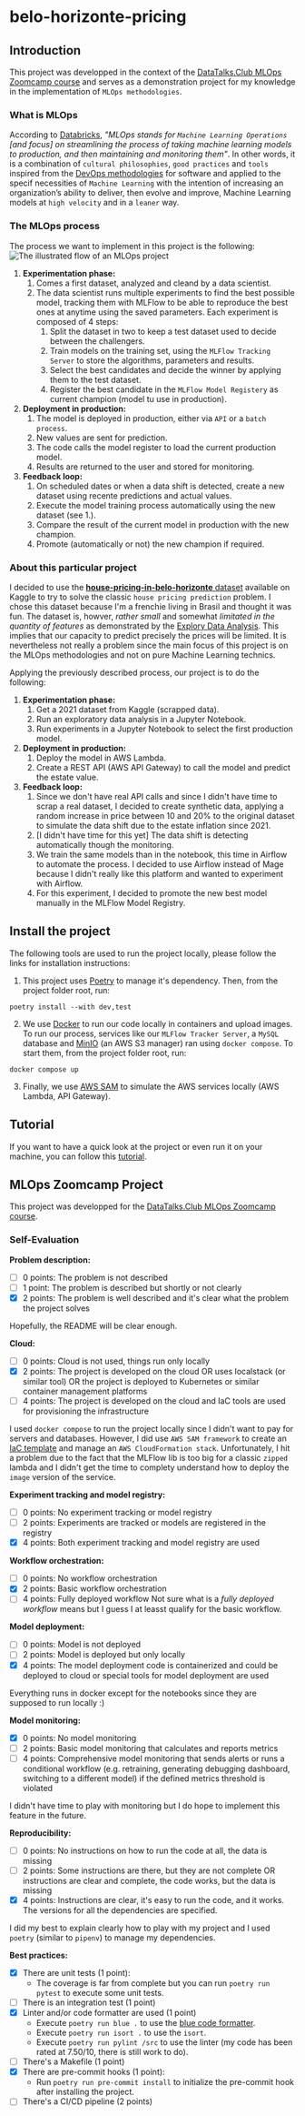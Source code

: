 # belo-horizonte-pricing
## Introduction
This project was developped in the context of the [DataTalks.Club MLOps Zoomcamp course](#mlops-zoomcamp-project) and serves as a demonstration project for my knowledge in the implementation of `MLOps methodologies`.

### What is MLOps
According to [Databricks](https://www.databricks.com/glossary/mlops), _"MLOps stands for `Machine Learning Operations` [and focus] on streamlining the process of taking machine learning models to production, and then maintaining and monitoring them"_. In other words, it is a combination of `cultural philosophies`, `good practices` and `tools` inspired from the [DevOps methodologies](https://aws.amazon.com/devops/what-is-devops/) for software and applied to the specif necessities of `Machine Learning` with the intention of increasing an organization’s ability to deliver, then evolve and improve, Machine Learning models at `high velocity` and in a `leaner` way.

### The MLOps process
The process we want to implement in this project is the following:
![The illustrated flow of an MLOps project](docs/pictures/mlops.jpg "MLOps Flow")

1. **Experimentation phase:**
    1. Comes a first dataset, analyzed and cleand by a data scientist.
    2. The data scientist runs multiple experiments to find the best possible model, tracking them with MLFlow to be able to reproduce the best ones at anytime using the saved parameters. Each experiment is composed of 4 steps:
        1. Split the dataset in two to keep a test dataset used to decide between the challengers.
        2. Train models on the training set, using the `MLFlow Tracking Server` to store the algorithms,  parameters and results.
        3. Select the best candidates and decide the winner by applying them to the test dataset.
        4. Register the best candidate in the `MLFlow Model Registery` as current champion (model tu use in production).
2. **Deployment in production:**
    1. The model is deployed in production, either via `API` or a `batch process`.
    2. New values are sent for prediction.
    2. The code calls the model register to load the current production model.
    3. Results are returned to the user and stored for monitoring.
3. **Feedback loop:**
    1. On scheduled dates or when a data shift is detected, create a new dataset using recente predictions and actual values.
    2. Execute the model training process automatically using the new dataset (see 1.).
    3. Compare the result of the current model in production with the new champion.
    4. Promote (automatically or not) the new champion if required.

### About this particular project
I decided to use the [**house-pricing-in-belo-horizonte** dataset](https://www.kaggle.com/datasets/guilherme26/house-pricing-in-belo-horizonte) available on Kaggle to try to solve the classic `house pricing prediction` problem. I chose this dataset because I'm a frenchie living in Brasil and thought it was fun. The dataset is, howver, _rather small_ and somewhat _limitated in the quantity of features_ as demonstrated by the [Explory Data Analysis](EDA.ipynb). This implies that our capacity to predict precisely the prices will be limited. It is nevertheless not really a problem since the main focus of this project is on the MLOps methodologies and not on pure Machine Learning technics.

Applying the previously described process, our project is to do the following:
1. **Experimentation phase:**
    1. Get a 2021 dataset from Kaggle (scrapped data).
    2. Run an exploratory data analysis in a Jupyter Notebook.
    3. Run experiments in a Jupyter Notebook to select the first production model.
2. **Deployment in production:**
    1. Deploy the model in AWS Lambda.
    2. Create a REST API (AWS API Gateway) to call the model and predict the estate value.
3. **Feedback loop:**
    1. Since we don't have real API calls and since I didn't have time to scrap a real dataset, I decided to create synthetic data, applying a random increase in price between 10 and 20% to the original dataset to simulate the data shift due to the estate inflation since 2021.
    2. [I didn't have time for this yet] The data shift is detecting automatically though the monitoring.
    3. We train the same models than in the notebook, this time in Airflow to automate the process. I decided to use Airflow instead of Mage because I didn't really like this platform and wanted to experiment with Airflow.
    3. For this experiment, I decided to promote the new best model manually in the MLFlow Model Registry.

## Install the project
The following tools are used to run the project locally, please follow the links for installation instructions:
1. This project uses [Poetry](https://python-poetry.org/docs/) to manage it's dependency. Then, from the project folder root, run:
```
poetry install --with dev,test
```
2. We use [Docker](https://docs.docker.com/engine/install/) to run our code locally in containers and upload images. To run our process, services like our `MLFlow Tracker Server`, a `MySQL` database and [MinIO](https://min.io/) (an AWS S3 manager) ran using `docker compose`. To start them, from the project folder root, run:
```
docker compose up
```
3. Finally, we use [AWS SAM](https://docs.aws.amazon.com/serverless-application-model/latest/developerguide/install-sam-cli.html) to simulate the AWS services locally (AWS Lambda, API Gateway).

## Tutorial
If you want to have a quick look at the project or even run it on your machine, you can follow this [tutorial](/tutorial.md).

## MLOps Zoomcamp Project
This project was developped for the [DataTalks.Club MLOps Zoomcamp course](https://github.com/DataTalksClub/mlops-zoomcamp).

### Self-Evaluation
**Problem description:**
- [ ] 0 points: The problem is not described
- [ ] 1 point: The problem is described but shortly or not clearly
- [x] 2 points: The problem is well described and it's clear what the problem the project solves

Hopefully, the README will be clear enough.

**Cloud:**
- [ ] 0 points: Cloud is not used, things run only locally
- [X] 2 points: The project is developed on the cloud OR uses localstack (or similar tool) OR the project is deployed to Kubernetes or similar container management platforms
- [ ] 4 points: The project is developed on the cloud and IaC tools are used for provisioning the infrastructure

I used `docker compose` to run the project locally since I didn't want to pay for servers and databases. However, I did use `AWS SAM framework` to create an [IaC template](template.yaml) and manage an `AWS CloudFormation stack`. Unfortunately, I hit a problem due to the fact that the MLFlow lib is too big for a classic `zipped` lambda and I didn't get the time to complety understand how to deploy the `image` version of the service.

**Experiment tracking and model registry:**
- [ ] 0 points: No experiment tracking or model registry
- [ ] 2 points: Experiments are tracked or models are registered in the registry
- [x] 4 points: Both experiment tracking and model registry are used

**Workflow orchestration:**
- [ ] 0 points: No workflow orchestration
- [x] 2 points: Basic workflow orchestration
- [ ] 4 points: Fully deployed workflow
Not sure what is a *fully deployed workflow* means but I guess I at leasst qualify for the basic workflow.

**Model deployment:**
- [ ] 0 points: Model is not deployed
- [ ] 2 points: Model is deployed but only locally
- [x] 4 points: The model deployment code is containerized and could be deployed to cloud or special tools for model deployment are used

Everything runs in docker except for the notebooks since they are supposed to run locally :)

**Model monitoring:**
- [x] 0 points: No model monitoring
- [ ] 2 points: Basic model monitoring that calculates and reports metrics
- [ ] 4 points: Comprehensive model monitoring that sends alerts or runs a conditional workflow (e.g. retraining, generating debugging dashboard, switching to a different model) if the defined metrics threshold is violated

I didn't have time to play with monitoring but I do hope to implement this feature in the future.

**Reproducibility:**
- [ ] 0 points: No instructions on how to run the code at all, the data is missing
- [ ] 2 points: Some instructions are there, but they are not complete OR instructions are clear and complete, the code works, but the data is missing
- [x] 4 points: Instructions are clear, it's easy to run the code, and it works. The versions for all the dependencies are specified.

I did my best to explain clearly how to play with my project and I used `poetry` (similar to `pipenv`) to manage my dependencies.

**Best practices:**
- [x] There are unit tests (1 point):
    - The coverage is far from complete but you can run `poetry run pytest` to execute some unit tests.
- [ ] There is an integration test (1 point)
- [x] Linter and/or code formatter are used (1 point)
    - Execute `poetry run blue .` to use the [blue code formatter](https://pypi.org/project/blue/).
    - Execute `poetry run isort .` to use the `isort`.
    - Execute `poetry run pylint /src` to use the linter (my code has been rated at 7.50/10, there is still work to do).
- [ ] There's a Makefile (1 point)
- [X] There are pre-commit hooks (1 point):
    - Run `poetry run pre-commit install` to initialize the pre-commit hook after installing the project.
- [ ] There's a CI/CD pipeline (2 points)
